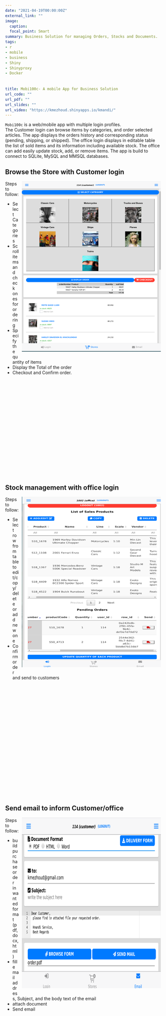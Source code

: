 ```yaml
---
date: "2021-04-19T00:00:00Z"
external_link: ""
image:
  caption:
  focal_point: Smart
summary: Business Solution for managing Orders, Stocks and Documents. 
tags:
- r
- mobile
- business
- Shiny
- Shinyproxy
- Docker


title: Mobi100c- A mobile App for Business Solution
url_code: ""
url_pdf: ""
url_slides: ""
url_video: "https://kmezhoud.shinyapps.io/kmandi/"
---
```


`Mobi100c` is a web/mobile app with multiple login profiles.    
The Customer login can browse items by categories, and order selected articles. The app displays the orders history and corresponding status (pending, shipping, or shipped). 
The office login displays in editable table the list of sold items and its information including available stock. 
The office can add easily update stock, add, or remove items.
The app is build to connect to SQLite, MySQL and MMSQL databases.


## Browse the Store with Customer login

<img src="store.png" alt="store" align="right" width="450" height="550" style="padding: 0 0 10px 10px;" />

Steps to follow:

* Select Categories
* Scroll items and check ones for ordering
* Specify the quantity of items
* Display the Total of the order
* Checkout and Confirm order.

<div style="margin-bottom:350px;">
</div>

## Stock management with office login

<img src="office.png" alt="store" align="right" width="450" height="550" style="padding: 0 0 10px 10px;" />

Steps to follow:

* Select row from table to edit/copy/delete or add new one
* Confirm order and send to customers


<div style="margin-bottom:400px;">
</div>

## Send email to inform Customer/office

<img src="email_page.png" alt="store" align="right" width="450" height="550" style="padding: 0 0 10px 10px;" />

Steps to follow:

* build purchase order in wanted format (pdf, docx, html)
* fill email address, Subject, and the body text of the email
* attach document
* Send email